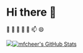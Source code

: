 # Hi there 👋

🔭 🌱 👯 🤔 💬 📫 😄

![](https://github-readme-stats.vercel.app/api/top-langs/?username=mfcheer&exclude_repo=mfcheer.github.io&theme=default&line_height=27&layout=compact)[![mfcheer's GitHub Stats](https://github-readme-stats.vercel.app/api?username=mfcheer&show_icons=true&count_private=true&include_all_commits=true&line_height=21)](https://github.com/anuraghazra/github-readme-stats)
